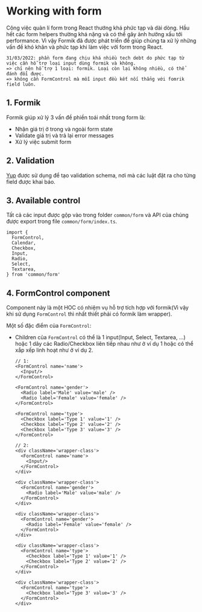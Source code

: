 # Working with form
Công việc quản lí form trong React thướng khá phức tạp và dài dòng. Hầu hết các form helpers thường khá nặng và có thể gây ảnh hưởng xấu tới performance. Vì vậy Formik đã được phát triển để giúp chúng ta xử lý những vấn đề khó khăn và phức tạp khi làm việc với form trong React. 

```
31/03/2022: phần form đang chịu khá nhiều tech debt do phức tạp từ việc cần hỗ trợ loại input dùng formik và không.
=> chỉ nên hỗ trợ 1 loại: formik. Loại còn lại không nhiều, có thể đánh đổi được.
=> không cần FormControl mà mỗi input đều kết nối thẳng với fomrik field luôn.
```

## 1. Formik
Formik giúp xử lý 3 vấn đề phiền toái nhất trong form là:
- Nhận giá trị ở trong và ngoài form state
- Validate giá trị và trả lại error messages
- Xử lý việc submit form

## 2. Validation
[Yup](https://formik.org/docs/guides/validation) được sử dụng để tạo validation schema, nơi mà các luật đặt ra cho từng field được khai báo. 

## 3. Available control
Tất cả các input được gộp vào trong folder `common/form` và API của chúng được export trong file `common/form/index.ts`.

```tsx
import {
  FormControl,
  Calendar,
  Checkbox,
  Input,
  Radio,
  Select,
  Textarea,
} from 'common/form'
```

## 4. FormControl component
Component này là một HOC có nhiệm vụ hỗ trợ tích hợp với formik(Vì vậy khi sử dụng `FormControl` thì nhất thiết phải có formik làm wrapper).

Một số đặc điểm của `FormControl`:
- Children của `FormControl` có thể là 1 input(Input, Select, Textarea, ...) hoặc 1 dãy các Radio/Checkbox liên tiếp nhau như ở ví dụ 1 hoặc có thể xắp xếp linh hoạt như ở ví dụ 2.
  ```tsx
  // 1:
  <FormControl name='name'>
    <Input/>
  </FormControl>

  <FormControl name='gender'>
    <Radio label='Male' value='male' />
    <Radio label='Female' value='female' />
  </FormControl>

  <FormControl name='type'>
    <Checkbox label='Type 1' value='1' />
    <Checkbox label='Type 2' value='2' />
    <Checkbox label='Type 3' value='3' />
  </FormControl>

  // 2:
  <div className='wrapper-class'>
    <FormControl name='name'>
      <Input/>
    </FormControl>
  </div>

  <div className='wrapper-class'>
    <FormControl name='gender'>
      <Radio label='Male' value='male' />
    </FormControl>
  </div>

  <div className='wrapper-class'>
    <FormControl name='gender'>
      <Radio label='Female' value='female' />
    </FormControl>
  </div>

  <div className='wrapper-class'>
    <FormControl name='type'>
      <Checkbox label='Type 1' value='1' />
      <Checkbox label='Type 2' value='2' />
    </FormControl>
  </div>

  <div className='wrapper-class'>
    <FormControl name='type'>
      <Checkbox label='Type 3' value='3' />
    </FormControl>
  </div>
  ```